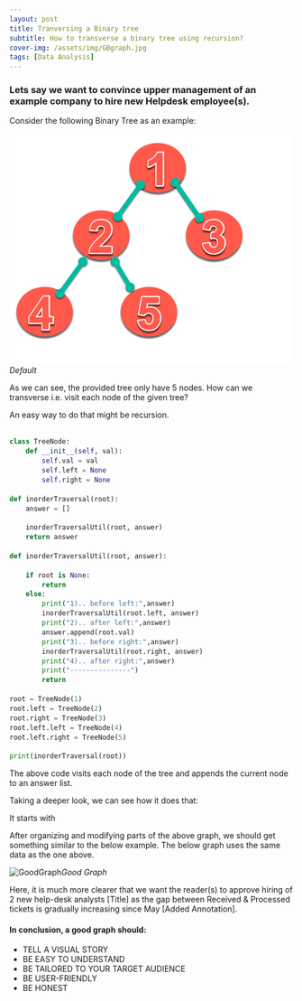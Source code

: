 ```yaml
---
layout: post
title: Tranversing a Binary tree
subtitle: How to transverse a binary tree using recursion?
cover-img: /assets/img/GBgraph.jpg
tags: [Data Analysis]
---
```


### Lets say we want to convince upper management of an example company to hire new Helpdesk employee(s).

Consider the following Binary Tree as an example:

![default](./assets/img/d.png) *Default*

As we can see, the provided tree only have 5 nodes. How can we transverse i.e. visit each node of the given tree?

An easy way to do that might be recursion.


```python

class TreeNode:
    def __init__(self, val):
        self.val = val
        self.left = None
        self.right = None

def inorderTraversal(root):
    answer = []

    inorderTraversalUtil(root, answer)
    return answer

def inorderTraversalUtil(root, answer):

    if root is None:
        return
    else:
        print("1).. before left:",answer)
        inorderTraversalUtil(root.left, answer)
        print("2).. after left:",answer)
        answer.append(root.val)
        print("3).. before right:",answer)
        inorderTraversalUtil(root.right, answer)
        print("4).. after right:",answer)
        print("---------------")
        return

root = TreeNode(1)
root.left = TreeNode(2)
root.right = TreeNode(3)
root.left.left = TreeNode(4)
root.left.right = TreeNode(5)

print(inorderTraversal(root))

```

The above code visits each node of the tree and appends the current node to an answer list.

Taking a deeper look, we can see how it does that:

It starts with



After organizing and modifying parts of the above graph, we should get something similar to the below example. The below graph uses the same data as the one above.

![GoodGraph](https://raw.githubusercontent.com/jarnailchahal/home/master/_site/assets/img/goodgraph.png)*Good Graph*

Here, it is much more clearer that we want the reader(s) to approve hiring of 2 new help-desk analysts [Title] as the gap between Received & Processed tickets is gradually increasing since May [Added Annotation].

#### In conclusion, a good graph should:

*	TELL A VISUAL STORY
*	BE EASY TO UNDERSTAND
* BE TAILORED TO YOUR TARGET AUDIENCE
* BE USER-FRIENDLY
* BE HONEST
